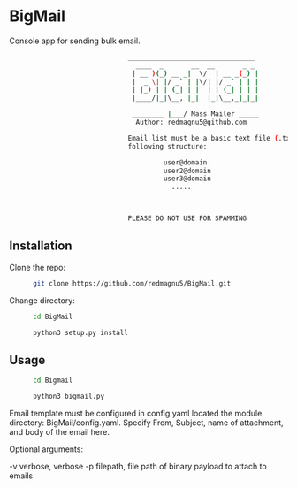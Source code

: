 # BigMail
Console app for sending bulk email.

```bash
                              ________________________________
                                ____  _       __  __       _ _
                               | __ )(_) __ _|  \/  | __ _(_) |
                               |  _ \| |/ _` | |\/| |/ _` | | |
                               | |_) | | (_| | |  | | (_| | | |
                               |____/|_|\__, |_|  |_|\__,_|_|_|

                               ________ |___/ Mass Mailer _____
                                Author: redmagnu5@github.com

                              Email list must be a basic text file (.txt) and have the
                              following structure:

                                       user@domain
                                       user2@domain
                                       user3@domain
                                         .....



                              PLEASE DO NOT USE FOR SPAMMING
```

## Installation
Clone the repo:
```bash
      git clone https://github.com/redmagnu5/BigMail.git
```
Change directory:
```bash
      cd BigMail
```
```bash
      python3 setup.py install
```

## Usage
```bash
      cd Bigmail
```
```bash
      python3 bigmail.py
```

Email template must be configured in config.yaml located the module directory:
BigMail/config.yaml. Specify From, Subject, name of attachment, and body of the
email here.


Optional arguments:

-v verbose, verbose
-p filepath, file path of binary payload to attach to emails
